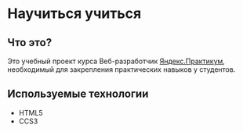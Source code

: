 # Научиться учиться

## Что это?

Это учебный проект курса Веб-разработчик [Яндекс.Практикум](https://practicum.yandex.ru "Перейти на сайт Яндекс.Практикум"), необходимый для закрепления практических навыков у студентов.

## Используемые технологии

* HTML5
* CCS3
